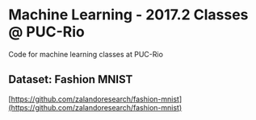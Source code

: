 # Machine Learning - 2017.2 Classes @ PUC-Rio

Code for machine learning classes at PUC-Rio

## Dataset: Fashion MNIST

[https://github.com/zalandoresearch/fashion-mnist](https://github.com/zalandoresearch/fashion-mnist)
